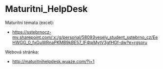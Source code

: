 # Maturitni_HelpDesk
Maturitní témata (excel):
 - https://sstebrnocz-my.sharepoint.com/:x:/g/personal/58093vesely_student_sstebrno_cz/EeHWGG_0_fxGuWRnaPKMB9kBE57_IF4tpMytV3gfHGf-dw?e=rgsoru


Webová stránka:
 - http://maturitnihelpdesk.wuaze.com/?i=1
